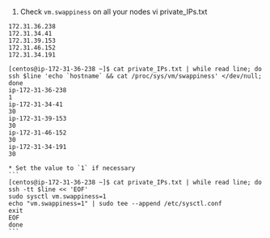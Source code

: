 1. Check `vm.swappiness` on all your nodes
vi private_IPs.txt
```
172.31.36.238
172.31.34.41
172.31.39.153
172.31.46.152
172.31.34.191
```

```
[centos@ip-172-31-36-238 ~]$ cat private_IPs.txt | while read line; do ssh $line 'echo `hostname` && cat /proc/sys/vm/swappiness' </dev/null; done
ip-172-31-36-238
1
ip-172-31-34-41
30
ip-172-31-39-153
30
ip-172-31-46-152
30
ip-172-31-34-191
30
```
    * Set the value to `1` if necessary
	```
	[centos@ip-172-31-36-238 ~]$ cat private_IPs.txt | while read line; do
	ssh -tt $line << 'EOF'
	sudo sysctl vm.swappiness=1
	echo "vm.swappiness=1" | sudo tee --append /etc/sysctl.conf
	exit
	EOF
	done
	```

